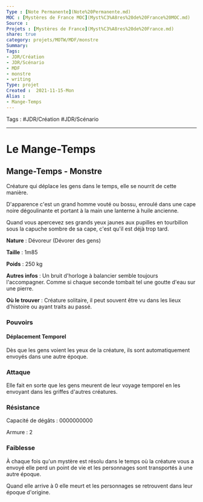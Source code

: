 ```yaml
---
Type : [Note Permanente](Note%20Permanente.md)
MOC : [Mystères de France MOC](Myst%C3%A8res%20de%20France%20MOC.md)
Source :
Projets : [Mystères de France](Myst%C3%A8res%20de%20France.md)
share: true 
category: projets/MOTW/MDF/monstre
Summary: 
Tags:
- JDR/Création 
- JDR/Scénario
- MDF
- monstre
- writing
Type: projet
Created :  2021-11-15-Mon
Alias :
- Mange-Temps
---
```


Tags : #JDR/Création #JDR/Scénario 

***


# Le Mange-Temps

## Mange-Temps - Monstre
Créature qui déplace les gens dans le temps, elle se nourrit de cette manière.

D'apparence c'est un grand homme vouté ou bossu, enroulé dans une cape noire dégoulinante et portant à la main une lanterne à huile ancienne. 

Quand vous apercevez ses grands yeux jaunes aux pupilles en tourbillon sous la capuche sombre de sa cape, c'est qu'il est déjà trop tard.

**Nature** : Dévoreur (Dévorer des gens)

**Taille** : 1m85

**Poids** : 250 kg

**Autres infos** : Un bruit d'horloge à balancier semble toujours l'accompagner. Comme si chaque seconde tombait tel une goutte d'eau sur une pierre.

**Où le trouver** : Créature solitaire, il peut souvent être vu dans les lieux d'histoire ou ayant traits au passé.

### Pouvoirs

#### Déplacement Temporel
Dès que les gens voient les yeux de la créature, ils sont automatiquement envoyés dans une autre époque.

### Attaque 

Elle fait en sorte que les gens meurent de leur voyage temporel en les envoyant dans les griffes d'autres créatures.

### Résistance 

Capacité de dégâts : 0000000000

Armure : 2

### Faiblesse
À chaque fois qu'un mystère est résolu dans le temps où la créature vous a envoyé elle perd un point de vie et les personnages sont transportés à une autre époque.

Quand elle arrive à 0 elle meurt et les personnages se retrouvent dans leur époque d'origine.
  